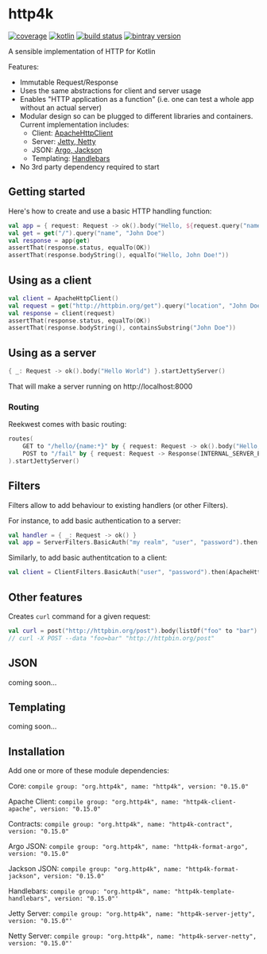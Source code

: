 # http4k

[![coverage](https://coveralls.io/repos/http4k/http4k/badge.svg?branch=master)](https://coveralls.io/github/http4k/http4k?branch=master)
[![kotlin](https://img.shields.io/badge/kotlin-1.1.2-blue.svg)](http://kotlinlang.org)
[![build status](https://travis-ci.org/http4k/http4k.svg?branch=master)](https://travis-ci.org/http4k/http4k)
[![bintray version](https://api.bintray.com/packages/http4k/maven/http4k-core/images/download.svg)](https://bintray.com/http4k/maven/http4k-core/_latestVersion)

A sensible implementation of HTTP for Kotlin

Features:
 * Immutable Request/Response
 * Uses the same abstractions for client and server usage
 * Enables "HTTP application as a function" (i.e. one can test a whole app without an actual server)
 * Modular design so can be plugged to different libraries and containers. Current implementation includes:
   * Client: [ApacheHttpClient](#using-as-a-client) 
   * Server: [Jetty, Netty](#using-as-a-server)
   * JSON: [Argo, Jackson](#json)
   * Templating: [Handlebars](#templating)
 * No 3rd party dependency required to start

## Getting started

Here's how to create and use a basic HTTP handling function:

```kotlin
val app = { request: Request -> ok().body("Hello, ${request.query("name")}!") }
val get = get("/").query("name", "John Doe")
val response = app(get)
assertThat(response.status, equalTo(OK))
assertThat(response.bodyString(), equalTo("Hello, John Doe!"))
```

## Using as a client

```kotlin
val client = ApacheHttpClient()
val request = get("http://httpbin.org/get").query("location", "John Doe")
val response = client(request)
assertThat(response.status, equalTo(OK))
assertThat(response.bodyString(), containsSubstring("John Doe"))
```

## Using as a server

```kotlin
{ _: Request -> ok().body("Hello World") }.startJettyServer()
```

That will make a server running on http://localhost:8000

### Routing

Reekwest comes with basic routing:

```kotlin
routes(
    GET to "/hello/{name:*}" by { request: Request -> ok().body("Hello, ${request.path("name")}!") },
    POST to "/fail" by { request: Request -> Response(INTERNAL_SERVER_ERROR) }
).startJettyServer()
```

## Filters

Filters allow to add behaviour to existing handlers (or other Filters). 

For instance, to add basic authentication to a server:

```kotlin
val handler = { _: Request -> ok() }
val app = ServerFilters.BasicAuth("my realm", "user", "password").then(handler)
```

Similarly, to add basic authentitcation to a client:

```kotlin
val client = ClientFilters.BasicAuth("user", "password").then(ApacheHttClient())
```

## Other features

Creates `curl` command for a given request:

```kotlin
val curl = post("http://httpbin.org/post").body(listOf("foo" to "bar").toBody()).toCurl()
// curl -X POST --data "foo=bar" "http://httpbin.org/post"
```

## JSON

coming soon...

## Templating

coming soon...

## Installation

Add one or more of these module dependencies:


Core: ```compile group: "org.http4k", name: "http4k", version: "0.15.0"```

Apache Client: ```compile group: "org.http4k", name: "http4k-client-apache", version: "0.15.0"```

Contracts: ```compile group: "org.http4k", name: "http4k-contract", version: "0.15.0"```

Argo JSON: ```compile group: "org.http4k", name: "http4k-format-argo", version: "0.15.0"```

Jackson JSON: ```compile group: "org.http4k", name: "http4k-format-jackson", version: "0.15.0"```

Handlebars: ```compile group: "org.http4k", name: "http4k-template-handlebars", version: "0.15.0"'```

Jetty Server: ```compile group: "org.http4k", name: "http4k-server-jetty", version: "0.15.0"'```

Netty Server: ```compile group: "org.http4k", name: "http4k-server-netty", version: "0.15.0"'```
